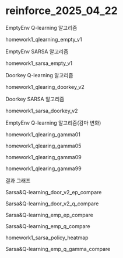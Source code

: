 # reinforce_2025_04_22

EmptyEnv Q-learning 알고리즘

homework1_qlearning_empty_v1

EmptyEnv SARSA 알고리즘

homework1_sarsa_empty_v1

Doorkey Q-learning 알고리즘 

homework1_qlearing_doorkey_v2

Doorkey SARSA 알고리즘 

homework1_sarsa_doorkey_v2

EmptyEnv Q-learning 알고리즘(감마 변화)

homework1_qlearing_gamma01

homework1_qlearing_gamma05

homework1_qlearing_gamma09

homework1_qlearing_gamma99



결과 그래프

Sarsa&Q-learning_door_v2_ep_compare

Sarsa&Q-learning_door_v2_q_compare

Sarsa&Q-learning_emp_ep_compare

Sarsa&Q-learning_emp_q_compare

homework1_sarsa_policy_heatmap

Sarsa&Q-learning_emp_q_gamma_compare
